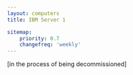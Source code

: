 ```yaml
---
layout: computers
title: IBM Server 1

sitemap:
    priority: 0.7
    changefreq: 'weekly'
---
```

[in the process of being decommissioned]
